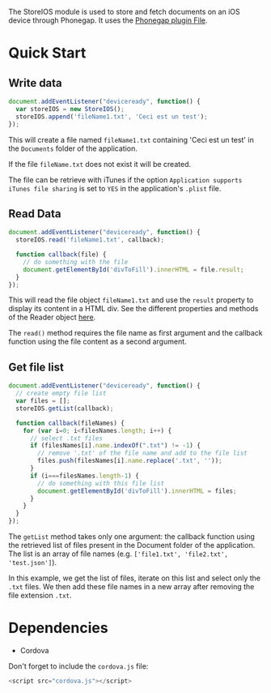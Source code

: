 
The StoreIOS module is used to store and fetch documents on an iOS device through Phonegap. It uses the [Phonegap plugin File](http://docs.phonegap.com/en/edge/cordova_file_file.md.html).

# Quick Start

## Write data

```javascript
document.addEventListener("deviceready", function() {
  var storeIOS = new StoreIOS();
  storeIOS.append('fileName1.txt', 'Ceci est un test');
});
```

This will create a file named `fileName1.txt` containing 'Ceci est un test' in the `Documents` folder of the application.

If the file `fileName.txt` does not exist it will be created.

The file can be retrieve with iTunes if the option `Application supports iTunes file sharing` is set to `YES` in the application's `.plist` file.

## Read Data

```javascript
document.addEventListener("deviceready", function() {
  storeIOS.read('fileName1.txt', callback);

  function callback(file) {
    // do something with the file
    document.getElementById('divToFill').innerHTML = file.result;
  }
});
```

This will read the file object `fileName1.txt` and use the `result` property to display its content in a HTML div. See the different properties and methods of the Reader object [here](http://docs.phonegap.com/en/edge/cordova_file_file.md.html#FileReader).

The `read()` method requires the file name as first argument and the callback function using the file content as a second argument.

## Get file list

```javascript
document.addEventListener("deviceready", function() {
  // create empty file list
  var files = [];
  storeIOS.getList(callback);

  function callback(fileNames) {
    for (var i=0; i<filesNames.length; i++) {
      // select .txt files
      if (filesNames[i].name.indexOf(".txt") != -1) {
        // remove '.txt' of the file name and add to the file list
        files.push(filesNames[i].name.replace('.txt', ''));
      }
      if (i===filesNames.length-1) {
        // do something with this file list
        document.getElementById('divToFill').innerHTML = files;
      }
    }
  }
});
```

The `getList` method takes only one argument: the callback function using the retrieved list of files present in the Document folder of the application. The list is an array of file names (e.g. `['file1.txt', 'file2.txt', 'test.json']`).

In this example, we get the list of files, iterate on this list and select only the `.txt` files. We then add these file names in a new array after removing the file extension `.txt`.

# Dependencies

- Cordova

Don't forget to include the `cordova.js` file:

```javascript
<script src="cordova.js"></script>
```
